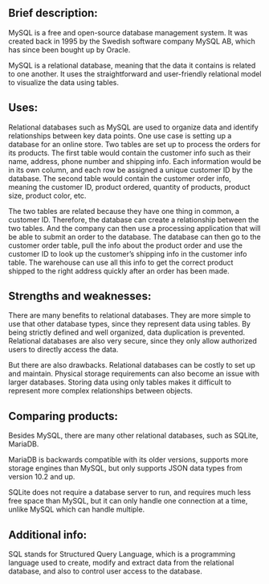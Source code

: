 ## Brief description:

MySQL is a free and open-source database management system. It was created back in 1995 by the Swedish software company MySQL AB, which has since been bought up by Oracle.

MySQL is a relational database, meaning that the data it contains is related to one another. It uses the straightforward and user-friendly relational model to visualize the data using tables.

## Uses:

Relational databases such as MySQL are used to organize data and identify relationships between key data points.
One use case is setting up a database for an online store. Two tables are set up to process the orders for its products. The first table would contain the customer info such as their name, address, phone number and shipping info. Each information would be in its own column, and each row be assigned a unique customer ID by the database. The second table would contain the customer order info, meaning the customer ID, product ordered, quantity of products, product size, product color, etc.

The two tables are related because they have one thing in common, a customer ID. Therefore, the database can create a relationship between the two tables. And the company can then use a processing application that will be able to submit an order to the database. The database can then go to the customer order table, pull the info about the product order and use the customer ID to look up the customer’s shipping info in the customer info table. The warehouse can use all this info to get the correct product shipped to the right address quickly after an order has been made.

## Strengths and weaknesses:

There are many benefits to relational databases. They are more simple to use that other database types, since they represent data using tables. By being strictly defined and well organized, data duplication is prevented. Relational databases are also very secure, since they only allow authorized users to directly access the data.

But there are also drawbacks. Relational databases can be costly to set up and maintain. Physical storage requirements can also become an issue with larger databases. Storing data using only tables makes it difficult to represent more complex relationships between objects.

## Comparing products:

Besides MySQL, there are many other relational databases, such as SQLite, MariaDB.

MariaDB is backwards compatible with its older versions, supports more storage engines than MySQL, but only supports JSON data types from version 10.2 and up.

SQLite does not require a database server to run, and requires much less free space than MySQL, but it can only handle one connection at a time, unlike MySQL which can handle multiple.

## Additional info:

SQL stands for Structured Query Language, which is a programming language used to create, modify and extract data from the relational database, and also to control user access to the database.
